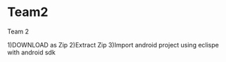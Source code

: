 # Team2
Team 2

1)DOWNLOAD as Zip
2)Extract Zip
3)Import android project using eclispe with android sdk
